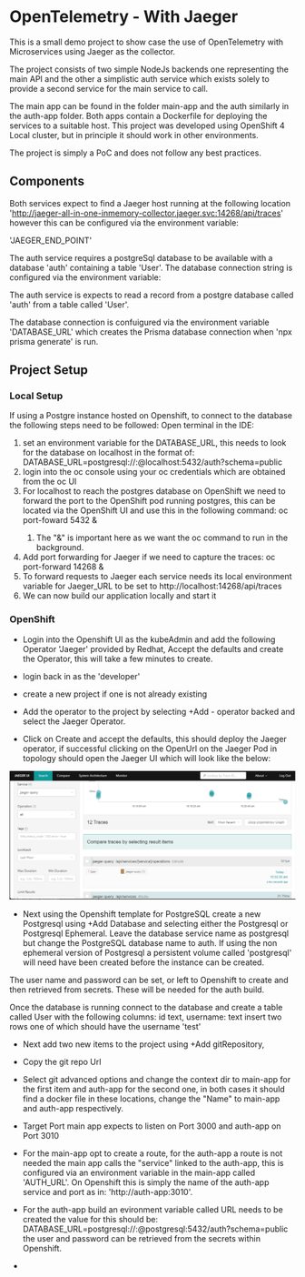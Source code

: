 # OpenTelemetry - With Jaeger

This is a small demo project to show case the use of OpenTelemetry with Microservices using Jaeger as the collector.

The project consists of two simple NodeJs backends one representing the main API and the other a simplistic auth service which exists solely to provide a second service for the main service to call.

The main app can be found in the folder main-app and the auth similarly in the auth-app folder. Both apps contain a Dockerfile for deploying the services to a suitable host. This project was developed using OpenShift 4 Local cluster, but in principle it should work in other environments.

The project is simply a PoC and does not follow any best practices.

## Components

Both services expect to find a Jaeger host running at the following location 'http://jaeger-all-in-one-inmemory-collector.jaeger.svc:14268/api/traces' however this can be configured via the environment variable:

'JAEGER_END_POINT'

The auth service requires a postgreSql database to be available with a database 'auth' containing a table 'User'. The database connection string is configured via the environment variable:


The auth service is expects to read a record from a postgre database called 'auth' from a table called 'User'.

The database connection is confuigured via the environment variable 'DATABASE_URL' which creates the Prisma database connection when 'npx prisma generate' is run.

## Project Setup 
### Local Setup
If using a Postgre instance hosted on Openshift, to connect to the database the following steps need to be followed:
Open terminal in the IDE:
1) set an environment variable for the DATABASE_URL, this needs to look for the database on localhost in the format of: 
   DATABASE_URL=postgresql://<User>:<Password>@localhost:5432/auth?schema=public
2) login into the oc console using your oc credentials which are obtained from the oc UI
3) For localhost to reach the postgres database on OpenShift we need to forward the port to the OpenShift pod running postgres, this can be located via the OpenShift UI and use this in the following command: oc port-foward <podname> 5432 & 
   1) The "&" is important here as we want the oc command to run in the background.
4) Add port forwarding for Jaeger if we need to capture the traces: oc port-forward <Jaeger pod name> 14268 & 
5) To forward requests to Jaeger each service needs its local environment variable for Jaeger_URL to be set to http://localhost:14268/api/traces
6) We can now build our application locally and start it

### OpenShift

* Login into the Openshift UI as the kubeAdmin and add the following Operator 'Jaeger' provided by Redhat, Accept the defaults and create the Operator, this will take a few minutes to create.

* login back in as the 'developer'

* create a new project if one is not already existing

* Add the operator to the project by selecting +Add - operator backed and select the Jaeger Operator.
* Click on Create and accept the defaults, this should deploy the Jaeger operator, if successful clicking on the OpenUrl on the Jaeger Pod in topology should open the Jaeger UI  which will look like the below:

![jaeger ui](./img/jaegerUI.png)

* Next using the Openshift template for PostgreSQL create a new Postgresql using +Add Database and selecting either the Postgresql or Postgresql Ephemeral. Leave the database service name as postgresql but change the PostgreSQL database name to auth. If using the non ephemeral version of Postgresql a persistent volume called 'postgresql' will need have been created before the instance can be created.

The user name and password can be set, or left to Openshift to create and then retrieved from secrets. These will be needed for the auth build.

Once the database is running connect to the database and create a table called User with the following columns: id text, username: text insert two rows one of which should have the username 'test'

* Next add two new items to the project using +Add gitRepository, 
* Copy the git repo Url
* Select git advanced options and change the context dir to main-app for the first item and auth-app for the second one, in both cases it should find a docker file in these locations, change the "Name" to main-app and auth-app respectively.
* Target Port main app expects to listen on Port 3000 and auth-app on Port 3010 
* For the main-app opt to create a route, for the auth-app a route is not needed the main app calls the "service" linked to the auth-app, this is configured via an environment variable in the main-app called 'AUTH_URL'. On Openshift this is simply the name of the auth-app service and port as in:
'http://auth-app:3010'.
* For the auth-app build an evironment variable called URL needs to be created the value for this should be:
DATABASE_URL=postgresql://<User>:<Password>@postgresql:5432/auth?schema=public
the user and password can be retrieved from the secrets within Openshift.

* 


